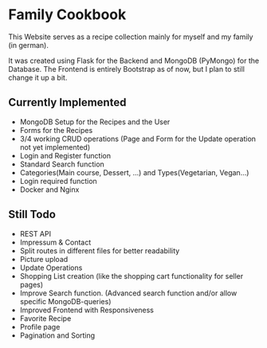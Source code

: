 # Family Cookbook

This Website serves as a recipe collection mainly for myself and my family (in german).

It was created using Flask for the Backend and MongoDB (PyMongo) for the Database. The Frontend is entirely Bootstrap as of now, but I plan to still change it up a bit.


## Currently Implemented
* MongoDB Setup for the Recipes and the User
* Forms for the Recipes
* 3/4 working CRUD operations (Page and Form for the Update operation not yet implemented)
* Login and Register function
* Standard Search function
* Categories(Main course, Dessert, ...) and Types(Vegetarian, Vegan...)
* Login required function
* Docker and Nginx


## Still Todo
* REST API
* Impressum & Contact
* Split routes in different files for better readability
* Picture upload
* Update Operations
* Shopping List creation (like the shopping cart functionality for seller pages)
* Improve Search function. (Advanced search function and/or allow specific MongoDB-queries)
* Improved Frontend with Responsiveness
* Favorite Recipe
* Profile page
* Pagination and Sorting



